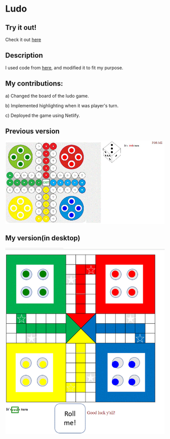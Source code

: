 # Ludo

## Try it out!
Check it out [here](https://ludokhelam.netlify.app/)

## Description
I used code from [here](https://code-projects.org/simple-ludo-game-in-javascript-with-source-code/), and modified it to fit my purpose.<br>

## My contributions:<br>
a) Changed the board of the ludo game.<br>

b) Implemented highlighting when it was player's turn.<br> 

c) Deployed the game using Netlify.<br>

## Previous version
![My Image](https://github.com/parvatsapkota/ludo.github.io/blob/master/Images/previous_version.JPG)
<br>
## My version(in desktop)
![My Image](https://github.com/parvatsapkota/ludo.github.io/blob/master/Images/myversion.PNG)

<!-- ## My version( in mobile)
![My Image](https://github.com/parvatsapkota/ludo.github.io/blob/master/Images/mobile_version.jpg) -->





